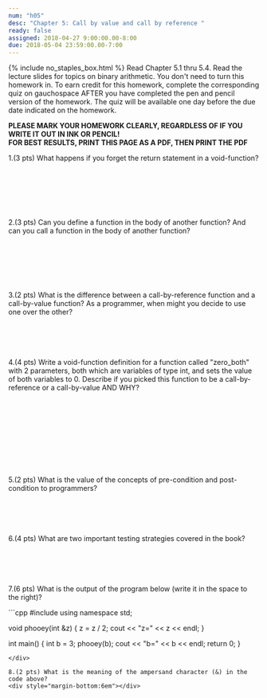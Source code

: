 ```yaml
---
num: "h05"
desc: "Chapter 5: Call by value and call by reference "
ready: false
assigned: 2018-04-27 9:00:00.00-8:00
due: 2018-05-04 23:59:00.00-7:00
---
```

{% include no_staples_box.html %}
Read Chapter 5.1 thru 5.4. Read the lecture slides for topics on binary arithmetic.  You don't need to turn this homework in. To earn credit for this homework, complete the corresponding quiz on gauchospace AFTER you have completed the pen and pencil version of the homework. The quiz will be available one day before the due date indicated on the homework.

<b>PLEASE MARK YOUR HOMEWORK CLEARLY, REGARDLESS OF IF YOU WRITE IT OUT IN INK OR PENCIL!<br/>
FOR BEST RESULTS, PRINT THIS PAGE AS A PDF, THEN PRINT THE PDF</b>



1.(3 pts) What happens if you forget the return statement in a void-function?
<div style="margin-bottom:8em"></div>

2.(3 pts) Can you define a function in the body of another function? And can you call a function in the body of another function?
<div style="margin-bottom:8em"></div>

3.(2 pts) What is the difference between a call-by-reference function and a call-by-value function? As a programmer, when might you decide to use one over the other?
<div style="margin-bottom:6em"></div>

4.(4 pts) Write a void-function definition for a function called "zero_both" with 2 parameters, both which are variables of type int, and sets the value of both variables to 0. Describe if you picked this function to be a call-by-reference or a call-by-value AND WHY?
<div style="margin-bottom:12em"></div>
<div class="pagebreak"></div>
5.(2 pts) What is the value of the concepts of pre-condition and post-condition to programmers?
<div style="margin-bottom:6em"></div>


6.(4 pts) What are two important testing strategies covered in the book?
<div style="margin-bottom:6em"></div>

7.(6 pts) What is the output of the program below (write it in the space to the right)?

<div markdown="1">
```cpp
#include <iostream>
using namespace std;

void phooey(int &z) {
  z = z / 2;
  cout << "z=" << z << endl;
  }

int main() {
  int b = 3;
  phooey(b);
  cout << "b=" << b << endl;
  return 0;
  }
```
</div>

8.(2 pts) What is the meaning of the ampersand character (&) in the code above?
<div style="margin-bottom:6em"></div>

